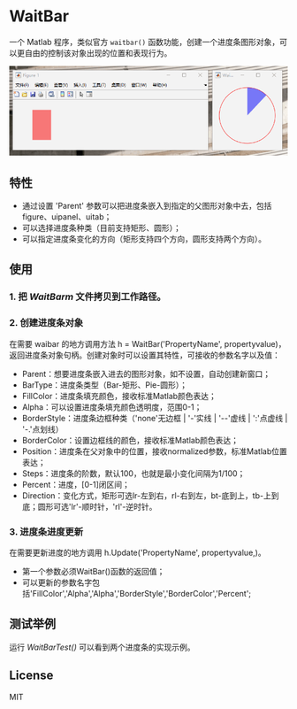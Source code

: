 # WaitBar

一个 Matlab 程序，类似官方 `waitbar()` 函数功能，创建一个进度条图形对象，可以更自由的控制该对象出现的位置和表现行为。

![示例](./ExampleShow.gif)

## 特性

- 通过设置 'Parent' 参数可以把进度条嵌入到指定的父图形对象中去，包括 figure、uipanel、uitab；
- 可以选择进度条种类（目前支持矩形、圆形）；
- 可以指定进度条变化的方向（矩形支持四个方向，圆形支持两个方向）。

## 使用

### 1. 把 *WaitBarm* 文件拷贝到工作路径。

### 2. 创建进度条对象

在需要 waibar 的地方调用方法 h = WaitBar('PropertyName', propertyvalue)，返回进度条对象句柄。创建对象时可以设置其特性，可接收的参数名字以及值：

- Parent：想要进度条嵌入进去的图形对象，如不设置，自动创建新窗口；
- BarType：进度条类型（Bar-矩形、Pie-圆形）；
- FillColor：进度条填充颜色，接收标准Matlab颜色表达；
- Alpha：可以设置进度条填充颜色透明度，范围0-1；
- BorderStyle：进度条边框种类（'none'无边框 | '-'实线 | '--'虚线 | ':'点虚线 | '-.'点划线）
- BorderColor：设置边框线的颜色，接收标准Matlab颜色表达；
- Position：进度条在父对象中的位置，接收normalized参数，标准Matlab位置表达；
- Steps：进度条的阶数，默认100，也就是最小变化间隔为1/100；
- Percent：进度，[0-1]闭区间；
- Direction：变化方式，矩形可选lr-左到右，rl-右到左，bt-底到上，tb-上到底；圆形可选'lr'-顺时针，'rl'-逆时针。

### 3. 进度条进度更新

 在需要更新进度的地方调用 h.Update('PropertyName', propertyvalue,)。

- 第一个参数必须WaitBar()函数的返回值；
- 可以更新的参数名字包括'FillColor','Alpha','Alpha','BorderStyle','BorderColor','Percent';

## 测试举例

运行 *WaitBarTest()* 可以看到两个进度条的实现示例。

## License

MIT
